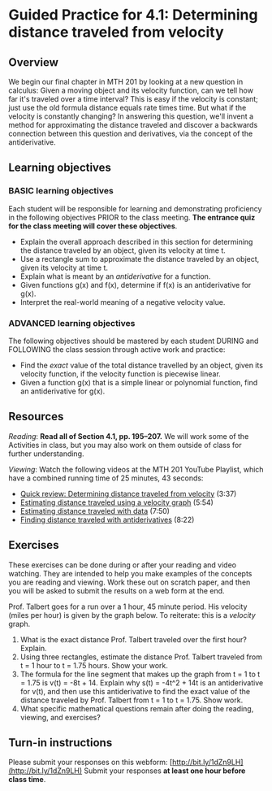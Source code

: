 # Guided Practice for 4.1: Determining distance traveled from velocity

## Overview 
We begin our final chapter in MTH 201 by looking at a new question in calculus: Given a moving object and its velocity function, can we tell how far it's traveled over a time interval? This is easy if the velocity is constant; just use the old formula distance equals rate times time. But what if the velocity is constantly changing? In answering this question, we'll invent a method for approximating the distance traveled and discover a backwards connection between this question and derivatives, via the concept of the antiderivative.  

## Learning objectives 

### BASIC learning objectives
Each student will be responsible for learning and demonstrating proficiency in the following objectives PRIOR to the class meeting. **The entrance quiz for the class meeting will cover these objectives**. 

- Explain the overall approach described in this section for determining the distance traveled by an object, given its velocity at time t. 
- Use a rectangle sum to approximate the distance traveled by an object, given its velocity at time t. 
- Explain what is meant by an *antiderivative* for a function. 
- Given functions g(x) and f(x), determine if f(x) is an antiderivative for g(x). 
- Interpret the real-world meaning of a negative velocity value.

### ADVANCED learning objectives 
The following objectives should be mastered by each student DURING and FOLLOWING the class session through active work and practice: 

- Find the *exact* value of the total distance travelled by an object, given its velocity function, if the velocity function is piecewise linear. 
- Given a function g(x) that is a simple linear or polynomial function, find an antiderivative for g(x). 
 

## Resources
*Reading*: **Read all of Section 4.1, pp. 195–207.**  We will work some of the Activities in class, but you may also work on them outside of class for further understanding. 

*Viewing*: Watch the following videos at the MTH 201 YouTube Playlist, which have a combined running time of 25 minutes, 43 seconds: 

- [Quick review: Determining distance traveled from velocity](http://www.youtube.com/watch?v=bTJuR2f-FSs&list=PL9bIjQJDwfGuXQHuS5Jkmum_CFILoCZX-&index=75) (3:37)
- [Estimating distance traveled using a velocity graph](http://www.youtube.com/watch?v=xwS-v8MLli4&list=PL9bIjQJDwfGuXQHuS5Jkmum_CFILoCZX-&index=76) (5:54)
- [Estimating distance traveled with data](http://www.youtube.com/watch?v=TNhHUm2oPi0&list=PL9bIjQJDwfGuXQHuS5Jkmum_CFILoCZX-&index=77) (7:50)
- [Finding distance traveled with antiderivatives](http://www.youtube.com/watch?v=mAul5vTAJSA&list=PL9bIjQJDwfGuXQHuS5Jkmum_CFILoCZX-&index=78) (8:22) 

## Exercises 
These exercises can be done during or after your reading and video watching. They are intended to help you make examples of the concepts you are reading and viewing. Work these out on scratch paper, and then you will be asked to submit the results on a web form at the end. 

Prof. Talbert goes for a run over a 1 hour, 45 minute period. His velocity (miles per hour) is given by the graph below. To reiterate: this is a *velocity* graph. 

1. What is the exact distance Prof. Talbert traveled over the first hour? Explain. 
2. Using three rectangles, estimate the distance Prof. Talbert traveled from t = 1 hour to t = 1.75 hours. Show your work. 
3. The formula for the line segment that makes up the graph from t = 1 to t = 1.75 is v(t) = -8t + 14. Explain why s(t) = -4t^2 + 14t is an antiderivative for v(t), and then use this antiderivative to find the exact value of the distance traveled by Prof. Talbert from t = 1 to t = 1.75. Show work. 
4. What specific mathematical questions remain after doing the reading, viewing, and exercises?    


## Turn-in instructions

Please submit your responses on this webform:  [http://bit.ly/1dZn9LH](http://bit.ly/1dZn9LH) Submit your responses **at least one hour before class time**. 